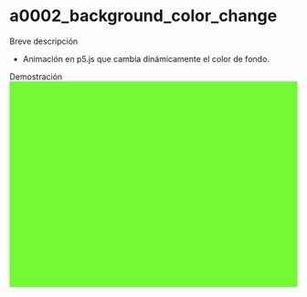 # a0002_background_color_change

Breve descripción
- Animación en p5.js que cambia dinámicamente el color de fondo.

Demostración
<img src="./animation.gif" alt="animation.gif" width="640" height="360">

